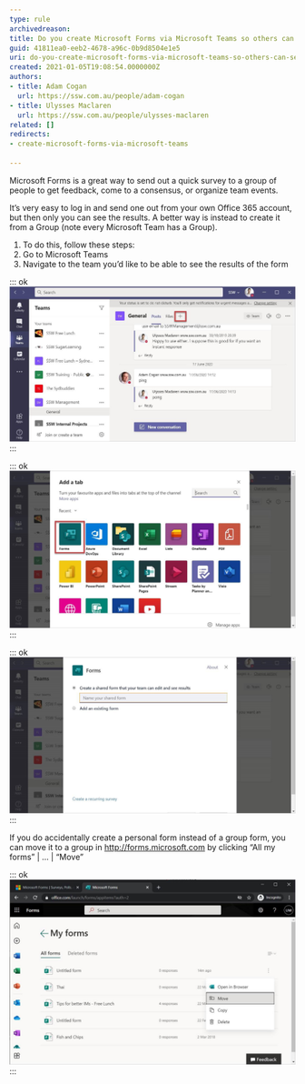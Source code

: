 ```yaml
---
type: rule
archivedreason: 
title: Do you create Microsoft Forms via Microsoft Teams so others can see the results?
guid: 41811ea0-eeb2-4678-a96c-0b9d8504e1e5
uri: do-you-create-microsoft-forms-via-microsoft-teams-so-others-can-see-the-results
created: 2021-01-05T19:08:54.0000000Z
authors:
- title: Adam Cogan
  url: https://ssw.com.au/people/adam-cogan
- title: Ulysses Maclaren
  url: https://ssw.com.au/people/ulysses-maclaren
related: []
redirects:
- create-microsoft-forms-via-microsoft-teams

---
```


Microsoft Forms is a great way to send out a quick survey to a group of people to get feedback, come to a consensus, or organize team events.

It’s very easy to log in and send one out from your own Office 365 account, but then only you can see the results. A better way is instead to create it from a Group (note every Microsoft Team has a Group).

<!--endintro-->

1. To do this, follow these steps:
2. Go to Microsoft Teams
3. Navigate to the team you’d like to be able to see the results of the form

::: ok  
![Figure: Click “+” to make a new tab](forms-teams-1.jpg)  
:::  

::: ok  
![Figure: Select “Forms”](forms-teams-2.jpg)  
:::  

::: ok  
![Figure: Name your form, and then continue as usual to create and share it](forms-teams-3.jpg)  
:::


If you do accidentally create a personal form instead of a group form, you can move it to a group in http://forms.microsoft.com by clicking “All my forms” | … | “Move”

::: ok  
![Figure: How to move a Personal form to a Group](forms-teams-4.jpg)  
:::
